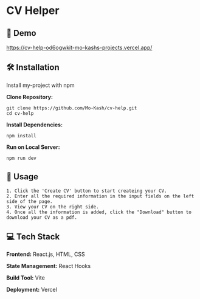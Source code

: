 
# CV Helper




## 🚀 Demo

https://cv-help-od6ogwkit-mo-kashs-projects.vercel.app/
## 🛠️ Installation

Install my-project with npm

**Clone Repository:**
```
git clone https://github.com/Mo-Kash/cv-help.git
cd cv-help
```
**Install Dependencies:**
```
npm install
```

**Run on Local Server:**
```
npm run dev
```
    
## 🧐 Usage

    1. Click the 'Create CV' button to start createing your CV.
    2. Enter all the required information in the input fields on the left side of the page.
    3. View your CV on the right side.
    4. Once all the information is added, click the "Download" button to download your CV as a pdf.


## 💻 Tech Stack

**Frontend:**  React.js, HTML, CSS

**State Management:** React Hooks

**Build Tool:** Vite

**Deployment:** Vercel


